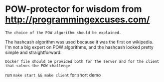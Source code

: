 # POW-protector for wisdom from http://programmingexcuses.com/


```
The choice of the POW algorithm should be explained.
```
The hashcash algorithm was used because it was the first on wikipedia.  
I'm not a big expert on POW algorithms, and the hashcash looked pretty simple and straightforward.

```
Docker file should be provided both for the server and for the client that solves the POW challenge
```
run `make start && make client` for short demo 
